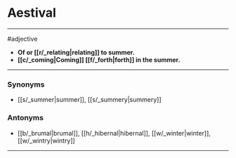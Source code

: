 # Aestival
---
#adjective
- **Of or [[r/_relating|relating]] to summer.**
- **[[c/_coming|Coming]] [[f/_forth|forth]] in the summer.**
---
### Synonyms
- [[s/_summer|summer]], [[s/_summery|summery]]
### Antonyms
- [[b/_brumal|brumal]], [[h/_hibernal|hibernal]], [[w/_winter|winter]], [[w/_wintry|wintry]]
---

